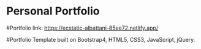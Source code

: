 
# Personal Portfolio 
#Portfolio link: https://ecstatic-albattani-85ee72.netlify.app/

#Portfolio Template built on Bootstrap4, HTML5, CSS3, JavaScript, jQuery. 
